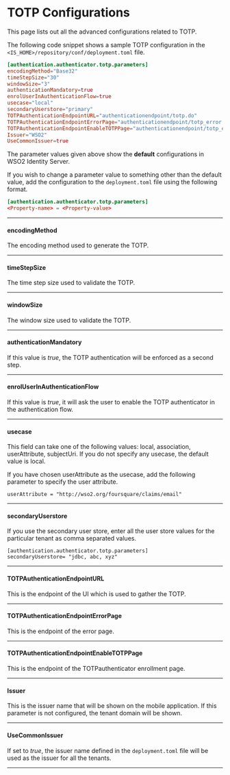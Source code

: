 # TOTP Configurations

This page lists out all the advanced configurations related to TOTP. 

The following code snippet shows a sample TOTP configuration in the `<IS_HOME>/repository/conf/deployment.toml` file. 

```toml
[authentication.authenticator.totp.parameters]
encodingMethod="Base32"
timeStepSize="30"
windowSize="3"
authenticationMandatory=true
enrolUserInAuthenticationFlow=true
usecase="local"
secondaryUserstore="primary"
TOTPAuthenticationEndpointURL="authenticationendpoint/totp.do"
TOTPAuthenticationEndpointErrorPage="authenticationendpoint/totp_error.do"
TOTPAuthenticationEndpointEnableTOTPPage="authenticationendpoint/totp_enroll.do"
Issuer="WSO2"
UseCommonIssuer=true
```

The parameter values given above show the **default** configurations in WSO2 Identity Server. 

If you wish to change a parameter value to something other than the default value, add the configuration to the `deployment.toml` file using the following format.

```toml
[authentication.authenticator.totp.parameters] 
<Property-name> = <Property-value> 
```

----

#### encodingMethod

The encoding method used to generate the TOTP.

----

#### timeStepSize 

The time step size used to validate the TOTP.

----

#### windowSize

The window size used to validate the TOTP.

----

#### authenticationMandatory

If this value is *true*, the TOTP authentication will be enforced as a second step.

----

#### enrolUserInAuthenticationFlow
 
If this value is *true*, it will ask the user to enable the TOTP authenticator in the authentication flow.

----

#### usecase

This field can take one of the following values: local, association, userAttribute, subjectUri. If you do not specify any usecase, the default value is local.

If you have chosen userAttribute as the usecase, add the following parameter to specify the user attribute.

```
userAttribute = "http://wso2.org/foursquare/claims/email"
```

----

#### secondaryUserstore

If you use the secondary user store, enter all the user store values for the particular tenant as comma separated values.

```tab="Example"
[authentication.authenticator.totp.parameters]
secondaryUserstore= "jdbc, abc, xyz"
```

----

#### TOTPAuthenticationEndpointURL

This is the endpoint of the UI which is used to gather the TOTP.

----

#### TOTPAuthenticationEndpointErrorPage

This is the endpoint of the error page.

----

#### TOTPAuthenticationEndpointEnableTOTPPage

This is the endpoint of the TOTPauthenticator enrollment page.

----

#### Issuer

This is the issuer name that will be shown on the mobile application. If this parameter is not configured, the tenant domain will be shown.

----

#### UseCommonIssuer

If set to *true*, the issuer name defined in the `deployment.toml` file will be used as the issuer for all the tenants.

----
